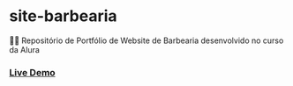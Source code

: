# site-barbearia

:woman_technologist: Repositório de Portfólio de Website de Barbearia desenvolvido no curso da Alura

### [Live Demo](https://ana-dante.github.io/site-barbearia/)